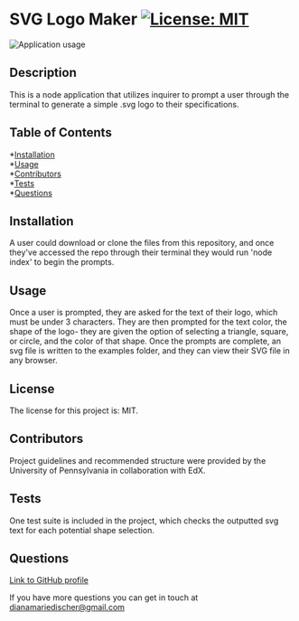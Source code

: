 # SVG Logo Maker [![License: MIT](https://img.shields.io/badge/License-MIT-blue.svg)](opensource.org/license/MIT)
![Application usage](svg-logo-maker.gif)
## Description
This is a node application that utilizes inquirer to prompt a user through the terminal to generate a simple .svg logo to their specifications.

## Table of Contents
*[Installation](#installation)  
*[Usage](#usage)  
*[Contributors](#contributors)  
*[Tests](#tests)  
*[Questions](#questions) 

## Installation
A user could download or clone the files from this repository, and once they've accessed the repo through their terminal they would run 'node index' to begin the prompts.    

## Usage
Once a user is prompted, they are asked for the text of their logo, which must be under 3 characters. They are then prompted for the text color, the shape of the logo- they are given the option of selecting a triangle, square, or circle, and the color of that shape. Once the prompts are complete, an svg file is written to the examples folder, and they can view their SVG file in any browser.
    
## License
The license for this project is: MIT.

## Contributors
Project guidelines and recommended structure were provided by the University of Pennsylvania in collaboration with EdX.
    
## Tests 
One test suite is included in the project, which checks the outputted svg text for each potential shape selection.
    
## Questions
[Link to GitHub profile](github.com/dianamariedischer)

If you have more questions you can get in touch at dianamariedischer@gmail.com

